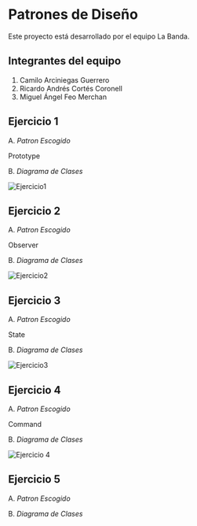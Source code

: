 # Patrones de Diseño

Este proyecto está desarrollado por el equipo La Banda.

## Integrantes del equipo

1. Camilo Arciniegas Guerrero
2. Ricardo Andrés Cortés Coronell
3. Miguel Ángel Feo Merchan

## Ejercicio 1
A. _Patron Escogido_

Prototype

B. _Diagrama de Clases_

![Ejercicio1](https://github.com/user-attachments/assets/238cdeb8-e32d-45da-990f-5fd319f21d51)


## Ejercicio 2
A. _Patron Escogido_

Observer

B. _Diagrama de Clases_

![Ejercicio2](https://github.com/user-attachments/assets/9259e97e-ec54-4ebf-9b70-404866a3eed1)



## Ejercicio 3
A. _Patron Escogido_

State

B. _Diagrama de Clases_

![Ejercicio3](https://github.com/user-attachments/assets/638b9d56-30d1-4013-87ad-1e437160963d)


## Ejercicio 4
A. _Patron Escogido_

Command

B. _Diagrama de Clases_

![Ejercicio 4](https://github.com/user-attachments/assets/dec6b677-4ec0-4c61-845a-9d423539b367)


## Ejercicio 5
A. _Patron Escogido_

B. _Diagrama de Clases_
